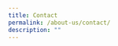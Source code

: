 ```yaml
---
title: Contact
permalink: /about-us/contact/
description: ""
---
```

<link rel="stylesheet" href="/sgds.css"/>
